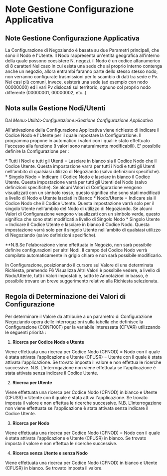 # Note Gestione Configurazione Applicativa

## Note Gestione Configurazione Applicativa

La Configurazione di Negoziando è basata su due Parametri principali, che sono il Nodo e l'Utente.
Il Nodo rappresenta un'entità geografica all'interno della quale possono coesistere N. negozi. il Nodo è un codice alfanumerico di 8 caratteri
Nel caso in cui esista una sede che al proprio interno contenga anche un negozio, allora entrambi faranno parte dello stesso stesso nodo, non verranno configurate trasmissioni per lo scambio di dati tra sede e Pv.
Nei casi più comuni, invece, esisterà una sede (ad esempio con nodo 00000000) ed i vari Pv dislocati sul territorio, ognuno col proprio nodo differente (00000001, 00000002, etc..)

## Nota sulla Gestione Nodi/Utenti

Dal _Menu>Utilità>Configurazione>Gestione Configurazione Applicativa_

All'attivazione della Configurazione Applicativa viene richiesto di indicare il Codice Nodo e l'Utente per il quale impostare la Configurazione. Il programma propone in automatico i valori con i quali è stato
effettuato l'accesso alla funzione (i valori sono naturalmente modificabili).
E' possibile definire la Configurazione per : 

 \* Tutti i Nodi e tutti gli Utenti = Lasciare in bianco sia il Codice Nodo che il Codice Utente. Questa impostazione varrà per tutti i Nodi e tutti gli Utenti nell'ambito di qualsiasi utilizzo di Negoziando (salvo definizioni specifiche).
 \* Singolo Nodo = Indicare il Codice Nodo e lasciare in bianco il Codice Utente. Questa impostazione varrà per tutti gli Utenti del Nodo (salvo definizioni specifiche). Se alcuni Valori di Configurazione vengono visualizzati con un simbolo rosso, questo significa che sono stati modificati a livello di Nodo e Utente lasciati in Bianco
 \* Nodo/Utente = Indicare sia il Codice Nodo che il Codice Utente. Questa impostazione varrà solo per il singolo Utente nell'ambito del Nodo di utilizzo di Negoziando. Se alcuni Valori di Configurazione vengono visualizzati con un simbolo verde, questo significa che sono stati modificati a livello di Singolo Nodo
 \* Singolo Utente = Indicare il Codice Utente e lasciare in bianco il Codice Nodo. Questa impostazione varrà solo per il singolo Utente nell'ambito di qualsiasi utilizzo di Negoziando (salvo definizioni specifiche).

**N.B.Se l'elaborazione viene effettuata in Negozio, non sarà possibile definire configurazioni per altri Nodi. Il campo del Codice Nodo verrà compilato automaticamente in grigio chiaro e non sarà possibile modificarlo.

In Configurazione, posizionando il cursore sul Valore di una determinata Richiesta, premendo F6 Visualizza Altri Valori è possibile vedere, a livello di Nodo/Utente, tutti i Valori impostati e, sotto le Annotazioni in basso, è possibile trovare un breve suggerimento relativo alla Richiesta selezionata.

## Regola di Determinazione dei Valori di Configurazione

Per determinare il Valore da attribuire a un parametro di Configurazione Negoziando opera delle interrogazioni sulla tabella che definisce la Configurazione (CONFI00F) per la variabile interessata
(CFVAR) utilizzando le seguenti priorità : 

1) **Ricerca per Codice Nodo e Utente**

Viene effettuata una ricerca per Codice Nodo (CFNOD) = Nodo con il quale è stata attivata l'applicazione e Utente (CFUSR) = Utente con il quale è stata attivata l'applicazione.
Se trovato imposta il valore e non effettua le ricerche successive.
N.B. L'interrogazione non viene effettuata se l'applicazione è stata attivata senza indicare il Codice Utente.

2) **Ricerca per Utente**

Viene effettuata una ricerca per Codice Nodo (CFNOD) in bianco e Utente (CFUSR) = Utente con il quale è stata attiva l'applicazione.
Se trovato imposta il valore e non effettua le ricerche successive.
N.B. L'interrogazione non viene effettuata se l'applicazione è stata attivata senza indicare il Codice Utente.

3) **Ricerca per Nodo**

Viene effettuata una ricerca per Codice Nodo (CFNOD) = Nodo con il quale è stata attivata l'applicazione e Utente (CFUSR) in bianco.
Se trovato imposta il valore e non effettua le ricerche successive.

4) **Ricerca senza Utente e senza Nodo**

Viene effettuata una ricerca per Codice Nodo (CFNOD) in bianco e Utente (CFUSR) in bianco.
Se trovato imposta il valore.
